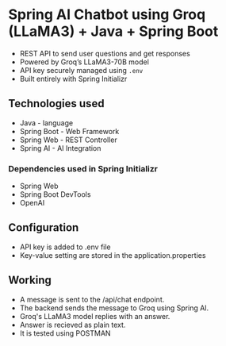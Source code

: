 
# Spring AI Chatbot using Groq (LLaMA3) + Java + Spring Boot
- REST API to send user questions and get responses
- Powered by Groq’s LLaMA3-70B model
- API key securely managed using `.env`
- Built entirely with Spring Initializr

## Technologies used

- Java - language
- Spring Boot - Web Framework
- Spring Web - REST Controller
- Spring AI - AI Integration


### Dependencies used in Spring Initializr
- Spring Web
- Spring Boot DevTools
- OpenAI

## Configuration
- API key is added to .env file
- Key-value setting are stored in the application.properties

## Working
- A message is sent to the /api/chat endpoint.
- The backend sends the message to Groq using Spring AI.
- Groq's LLaMA3 model replies with an answer.
- Answer is recieved as plain text.
- It is tested using POSTMAN




